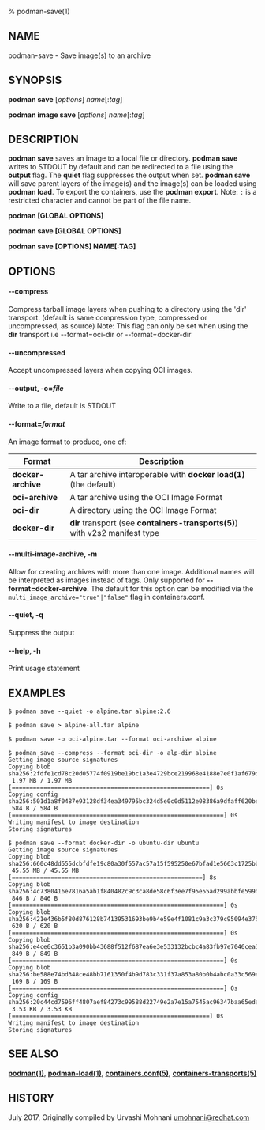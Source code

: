 % podman-save(1)

## NAME
podman\-save - Save image(s) to an archive

## SYNOPSIS
**podman save** [*options*] *name*[:*tag*]

**podman image save** [*options*] *name*[:*tag*]

## DESCRIPTION
**podman save** saves an image to a local file or directory.
**podman save** writes to STDOUT by default and can be redirected to a
file using the **output** flag. The **quiet** flag suppresses the output when set.
**podman save** will save parent layers of the image(s) and the image(s) can be loaded using **podman load**.
To export the containers, use the **podman export**.
Note: `:` is a restricted character and cannot be part of the file name.

**podman [GLOBAL OPTIONS]**

**podman save [GLOBAL OPTIONS]**

**podman save [OPTIONS] NAME[:TAG]**

## OPTIONS

#### **--compress**

Compress tarball image layers when pushing to a directory using the 'dir' transport. (default is same compression type, compressed or uncompressed, as source)
Note: This flag can only be set when using the **dir** transport i.e --format=oci-dir or --format=docker-dir

#### **--uncompressed**

Accept uncompressed layers when copying OCI images.

#### **--output**, **-o**=*file*

Write to a file, default is STDOUT

#### **--format**=*format*

An image format to produce, one of:

| Format             | Description                                                                  |
| ------------------ | ---------------------------------------------------------------------------- |
| **docker-archive** | A tar archive interoperable with **docker load(1)** (the default)            |
| **oci-archive**    | A tar archive using the OCI Image Format                                     |
| **oci-dir**        | A directory using the OCI Image Format                                       |
| **docker-dir**     | **dir** transport (see **containers-transports(5)**) with v2s2 manifest type |

#### **--multi-image-archive**, **-m**

Allow for creating archives with more than one image.  Additional names will be interpreted as images instead of tags.  Only supported for **--format=docker-archive**.
The default for this option can be modified via the `multi_image_archive="true"|"false"` flag in containers.conf.

#### **--quiet**, **-q**

Suppress the output

#### **--help**, **-h**

Print usage statement

## EXAMPLES

```
$ podman save --quiet -o alpine.tar alpine:2.6
```

```
$ podman save > alpine-all.tar alpine
```

```
$ podman save -o oci-alpine.tar --format oci-archive alpine
```

```
$ podman save --compress --format oci-dir -o alp-dir alpine
Getting image source signatures
Copying blob sha256:2fdfe1cd78c20d05774f0919be19bc1a3e4729bce219968e4188e7e0f1af679d
 1.97 MB / 1.97 MB [========================================================] 0s
Copying config sha256:501d1a8f0487e93128df34ea349795bc324d5e0c0d5112e08386a9dfaff620be
 584 B / 584 B [============================================================] 0s
Writing manifest to image destination
Storing signatures
```

```
$ podman save --format docker-dir -o ubuntu-dir ubuntu
Getting image source signatures
Copying blob sha256:660c48dd555dcbfdfe19c80a30f557ac57a15f595250e67bfad1e5663c1725bb
 45.55 MB / 45.55 MB [======================================================] 8s
Copying blob sha256:4c7380416e7816a5ab1f840482c9c3ca8de58c6f3ee7f95e55ad299abbfe599f
 846 B / 846 B [============================================================] 0s
Copying blob sha256:421e436b5f80d876128b74139531693be9b4e59e4f1081c9a3c379c95094e375
 620 B / 620 B [============================================================] 0s
Copying blob sha256:e4ce6c3651b3a090bb43688f512f687ea6e3e533132bcbc4a83fb97e7046cea3
 849 B / 849 B [============================================================] 0s
Copying blob sha256:be588e74bd348ce48bb7161350f4b9d783c331f37a853a80b0b4abc0a33c569e
 169 B / 169 B [============================================================] 0s
Copying config sha256:20c44cd7596ff4807aef84273c99588d22749e2a7e15a7545ac96347baa65eda
 3.53 KB / 3.53 KB [========================================================] 0s
Writing manifest to image destination
Storing signatures
```

## SEE ALSO
**[podman(1)](podman.1.md)**, **[podman-load(1)](podman-load.1.md)**, **[containers.conf(5)](https://github.com/containers/common/blob/main/docs/containers.conf.5.md)**, **[containers-transports(5)](https://github.com/containers/image/blob/main/docs/containers-transports.5.md)**

## HISTORY
July 2017, Originally compiled by Urvashi Mohnani <umohnani@redhat.com>
